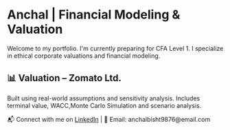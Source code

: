 
  <h1>Anchal | Financial Modeling & Valuation</h1>
  <p>Welcome to my portfolio. I'm currently preparing for CFA Level 1. I specialize in ethical corporate valuations and financial modeling.</p>

  <div class="model">
    <h2>📊 Valuation – Zomato Ltd.</h2>
    <p>Built using real-world assumptions and sensitivity analysis. Includes terminal value, WACC,Monte Carlo Simulation and scenario analysis.</p>
  </div>

  <div class="footer">
    <p>📬 Connect with me on <a href="https://www.linkedin.com/in/anchalbist">LinkedIn</a> | 📧 Email: anchalbisht9876@email.com</p>
  </div>

</body>
</html>
